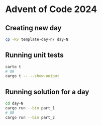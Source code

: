 # Advent of Code 2024

## Creating new day

```bash
cp -Rv template-day-n/ day-N

```

## Running unit tests

```bash
carto t
# OR
cargo t -- --show-output
```

## Running solution for a day

```bash
cd day-N
cargo run --bin part_1
# OR
cargo run --bin part_2
```
